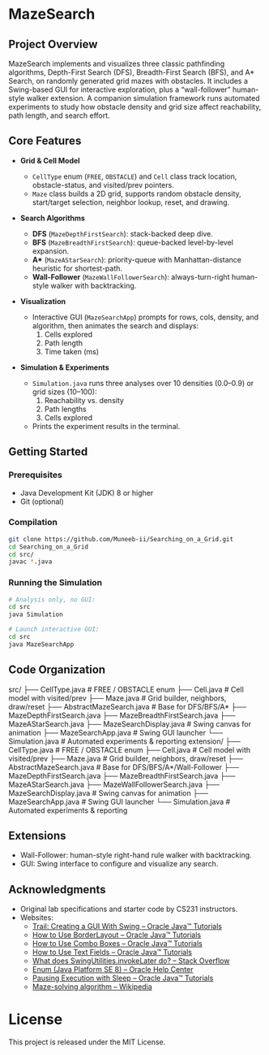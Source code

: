 # MazeSearch

## Project Overview

MazeSearch implements and visualizes three classic pathfinding algorithms, Depth-First Search (DFS), Breadth-First Search (BFS), and A* Search, on randomly generated grid mazes with obstacles. It includes a Swing-based GUI for interactive exploration, plus a “wall-follower” human-style walker extension. A companion simulation framework runs automated experiments to study how obstacle density and grid size affect reachability, path length, and search effort.

## Core Features

- **Grid & Cell Model**  
  - `CellType` enum (`FREE`, `OBSTACLE`) and `Cell` class track location, obstacle-status, and visited/prev pointers.  
  - `Maze` class builds a 2D grid, supports random obstacle density, start/target selection, neighbor lookup, reset, and drawing.

- **Search Algorithms**  
  - **DFS** (`MazeDepthFirstSearch`): stack-backed deep dive.  
  - **BFS** (`MazeBreadthFirstSearch`): queue-backed level-by-level expansion.  
  - **A\*** (`MazeAStarSearch`): priority-queue with Manhattan-distance heuristic for shortest-path.  
  - **Wall-Follower** (`MazeWallFollowerSearch`): always-turn-right human-style walker with backtracking.

- **Visualization**  
  - Interactive GUI (`MazeSearchApp`) prompts for rows, cols, density, and algorithm, then animates the search and displays:  
    1. Cells explored  
    2. Path length  
    3. Time taken (ms)

- **Simulation & Experiments**  
  - `Simulation.java` runs three analyses over 10 densities (0.0–0.9) or grid sizes (10–100):  
    1. Reachability vs. density  
    2. Path lengths  
    3. Cells explored  
  - Prints the experiment results in the terminal.

## Getting Started

### Prerequisites

- Java Development Kit (JDK) 8 or higher
- Git (optional)

### Compilation

```bash
git clone https://github.com/Muneeb-ii/Searching_on_a_Grid.git
cd Searching_on_a_Grid
cd src/
javac *.java 
```

### Running the Simulation
```bash
# Analysis only, no GUI:
cd src 
java Simulation

# Launch interactive GUI:
cd src 
java MazeSearchApp
```

## Code Organization

src/
├── CellType.java           # FREE / OBSTACLE enum
├── Cell.java               # Cell model with visited/prev
├── Maze.java               # Grid builder, neighbors, draw/reset
├── AbstractMazeSearch.java # Base for DFS/BFS/A*
├── MazeDepthFirstSearch.java
├── MazeBreadthFirstSearch.java
├── MazeAStarSearch.java
├── MazeSearchDisplay.java  # Swing canvas for animation
├── MazeSearchApp.java      # Swing GUI launcher
└── Simulation.java         # Automated experiments & reporting
extension/
├── CellType.java           # FREE / OBSTACLE enum
├── Cell.java               # Cell model with visited/prev
├── Maze.java               # Grid builder, neighbors, draw/reset
├── AbstractMazeSearch.java # Base for DFS/BFS/A*/Wall-Follower
├── MazeDepthFirstSearch.java
├── MazeBreadthFirstSearch.java
├── MazeAStarSearch.java
├── MazeWallFollowerSearch.java
├── MazeSearchDisplay.java  # Swing canvas for animation
├── MazeSearchApp.java      # Swing GUI launcher
└── Simulation.java         # Automated experiments & reporting

## Extensions
- Wall-Follower: human-style right-hand rule walker with backtracking.
- GUI: Swing interface to configure and visualize any search.

## Acknowledgments
- Original lab specifications and starter code by CS231 instructors.
- Websites:
  - [Trail: Creating a GUI With Swing – Oracle Java™ Tutorials](https://docs.oracle.com/javase/tutorial/uiswing/)
  - [How to Use BorderLayout – Oracle Java™ Tutorials](https://docs.oracle.com/javase/tutorial/uiswing/layout/border.html)
  - [How to Use Combo Boxes – Oracle Java™ Tutorials](https://docs.oracle.com/javase/tutorial/uiswing/components/combobox.html)
  - [How to Use Text Fields – Oracle Java™ Tutorials](https://docs.oracle.com/javase/tutorial/uiswing/components/textfield.html)
  - [What does SwingUtilities.invokeLater do? – Stack Overflow](https://stackoverflow.com/questions/6567870/what-does-swingutilities-invokelater-do)
  - [Enum (Java Platform SE 8) – Oracle Help Center](https://docs.oracle.com/javase/8/docs/api/java/lang/Enum.html)
  - [Pausing Execution with Sleep – Oracle Java™ Tutorials](https://docs.oracle.com/javase/tutorial/essential/concurrency/sleep.html)
  - [Maze-solving algorithm – Wikipedia](https://en.wikipedia.org/wiki/Maze-solving_algorithm)

# License
This project is released under the MIT License.
